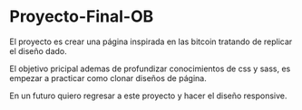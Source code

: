 # Proyecto-Final-OB
El proyecto es crear una página inspirada en las bitcoin tratando de replicar el diseño dado.

El objetivo pricipal ademas de profundizar conocimientos de css y sass, es empezar a practicar como clonar diseños de página.

En un futuro quiero regresar a este proyecto y hacer el diseño responsive.